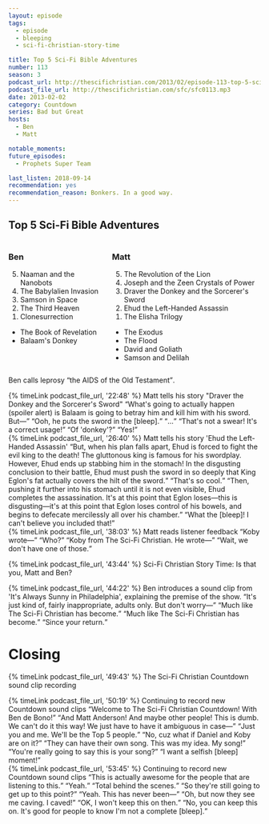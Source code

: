 ```yaml
---
layout: episode
tags:
  - episode
  - bleeping
  - sci-fi-christian-story-time

title: Top 5 Sci-Fi Bible Adventures
number: 113
season: 3
podcast_url: http://thescifichristian.com/2013/02/episode-113-top-5-sci-fi-bible-adventures/
podcast_file_url: http://thescifichristian.com/sfc/sfc0113.mp3
date: 2013-02-02
category: Countdown
series: Bad but Great
hosts:
  - Ben
  - Matt

notable_moments:
future_episodes:
  - Prophets Super Team 

last_listen: 2018-09-14
recommendation: yes
recommendation_reason: Bonkers. In a good way.
---
```


<div class="top-five">
  <h2 class="has-text-centered">Top 5 Sci-Fi Bible Adventures</h2>
  <div class="columns">
    <div class="column ben">
      <h3>Ben</h3>
      <ol reversed>
        <li>Naaman and the Nanobots
        <li>The Babylalien Invasion
        <li>Samson in Space
        <li>The Third Heaven
        <li>Clonesurrection
      </ol>
      <ul class="runner-ups">
        <li>The Book of Revelation
        <li>Balaam's Donkey
      </ul>
    </div>
    <div class="column matt">
      <h3>Matt</h3>
      <ol reversed>
        <li>The Revolution of the Lion 
        <li>Joseph and the Zeen Crystals of Power
        <li>Draver the Donkey and the Sorcerer's Sword
        <li>Ehud the Left-Handed Assassin
        <li>The Elisha Trilogy
      </ol>
      <ul class="runner-ups">
        <li>The Exodus
        <li>The Flood 
        <li>David and Goliath
        <li>Samson and Delilah
      </ul>
    </div>
  </div>
</div>

Ben calls leprosy <q class="ben inline">the AIDS of the Old Testament</q>.

<div class="quote">
  {% timeLink podcast_file_url, '22:48' %}
  <span class="quote-context is-size-6">Matt tells his story "Draver the Donkey and the Sorcerer's Sword"</span>
  <q class="matt">What's going to actually happen (spoiler alert) is Balaam is going to betray him and kill him with his sword. But—</q>
  <q class="ben">Ooh, he puts the sword in the [bleep].</q>
  <q class="matt">...</q>
  <q class="ben">That's not a swear! It's a correct usage!</q>
  <q class="matt">Of 'donkey'?</q>
  <q class="ben">Yes!</q>
</div>

<div class="quote">
  {% timeLink podcast_file_url, '26:40' %}
  <span class="quote-context is-size-6">Matt tells his story 'Ehud the Left-Handed Assassin'</span>
  <q class="matt">But, when his plan falls apart, Ehud is forced to fight the evil king to the death! The gluttonous king is famous for his swordplay. However, Ehud ends up stabbing him in the stomach! In the disgusting conclusion to their battle, Ehud must push the sword in so deeply that King Eglon's fat actually covers the hilt of the sword.</q>
  <q class="ben">That's so cool.</q>
  <q class="matt">Then, pushing it further into his stomach until it is not even visible, Ehud completes the assassination. It's at this point that Eglon loses—this is disgusting—it's at this point that Eglon loses control of his bowels, and begins to defecate mercilessly all over his chamber.</q>
  <q class="ben">What the [bleep]! I can't believe you included that!</q>
</div>

<div class="quote">
  {% timeLink podcast_file_url, '38:03' %}
  <span class="quote-context is-size-6">Matt reads listener feedback</span>
  <q class="matt">Koby wrote—</q>
  <q class="ben">Who?</q>
  <q class="matt">Koby from The Sci-Fi Christian. He wrote—</q>
  <q class="ben">Wait, we don't have one of those.</q>
</div>

{% timeLink podcast_file_url, '43:44' %} Sci-Fi Christian Story Time: Is that you, Matt and Ben? 

<div class="quote">
  {% timeLink podcast_file_url, '44:22' %}
  <span class="quote-context is-size-6">Ben introduces a sound clip from 'It's Always Sunny in Philadelphia', explaining the premise of the show.</span>
  <q class="ben">It's just kind of, fairly inappropriate, adults only. But don't worry—</q>
  <q class="matt">Much like The Sci-Fi Christian has become.</q>
  <q class="ben">Much like The Sci-Fi Christian has become.</q>
  <q class="matt">Since your return.</q>
</div>



# Closing 
{% timeLink podcast_file_url, '49:43' %} The Sci-Fi Christian Countdown sound clip recording

<div class="quote">
  {% timeLink podcast_file_url, '50:19' %}
  <span class="quote-context is-size-6">Continuing to record new Countdown sound clips</span>
  <q class="ben">Welcome to The Sci-Fi Christian Countdown! With Ben de Bono!</q>
  <q class="matt">And Matt Anderson! And maybe other people! This is dumb. We can't do it this way! We just have to have it ambiguous in case—</q>
  <q class="ben">Just you and me. We'll be the Top 5 people.</q>
  <q class="matt">No, cuz what if Daniel and Koby are on it?</q>
  <q class="ben">They can have their own song. This was my idea. My song!</q>
  <q class="matt">You're really going to say this is your song?</q>
  <q class="ben">I want a selfish [bleep] moment!</q>
</div>

<div class="quote">
  {% timeLink podcast_file_url, '53:45' %}
  <span class="quote-context is-size-6">Continuing to record new Countdown sound clips</span>
  <q class="matt">This is actually awesome for the people that are listening to this.</q>
  <q class="ben">Yeah.</q>
  <q class="ben">Total behind the scenes.</q>
  <q class="ben">So they're still going to get up to this point?</q>
  <q class="matt">Yeah. This has never been—</q>
  <q class="ben">Oh, but now they see me caving. I caved!</q>
  <q class="matt">OK, I won't keep this on then.</q>
  <q class="ben">No, you can keep this on. It's good for people to know I'm not a complete [bleep].</q>
</div>